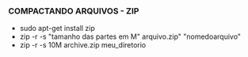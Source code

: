 <h3>COMPACTANDO ARQUIVOS  - ZIP </h3>


  * sudo apt-get install zip
  * zip -r -s  "tamanho das partes em M" arquivo.zip" "nomedoarquivo"
  * zip -r -s 10M archive.zip meu_diretorio

